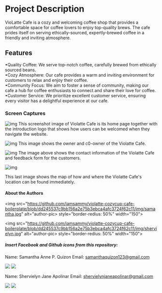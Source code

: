 # Project Description
VioLatte Cafe is a cozy and welcoming coffee shop that provides a comfortable space for coffee lovers to enjoy top-quality brews. The cafe prides itself on serving ethically-sourced, expertly-brewed coffee in a friendly and inviting atmosphere.

## Features 
•Quality Coffee: We serve top-notch coffee, carefully brewed from ethically sourced beans.
<br>
•Cozy Atmosphere: Our cafe provides a warm and inviting environment for customers to relax and enjoy their coffee.
<br>
•Community Focus: We aim to foster a sense of community, making our cafe a hub for coffee enthusiasts to connect and share their love for coffee.
<br>
•Customer Service: We prioritize excellent customer service, ensuring every visitor has a delightful experience at our cafe.

### Screen Captures
![img](https://github.com/iamsammy/violatte-cozycup-cafe-boilerplate/blob/b1b8697f414ed236dd467a0744ddbe9d307c026f/image/output1.png)
This screenshot image of Violatte Cafe is its home page together with the introduction logo that shows how users can be welcomed when they navigate the website.

![img](https://github.com/iamsammy/violatte-cozycup-cafe-boilerplate/blob/b1b8697f414ed236dd467a0744ddbe9d307c026f/image/output2.png)
This image shows the owner and c0-owner of the Violatte Cafe. 

![img](https://github.com/iamsammy/violatte-cozycup-cafe-boilerplate/blob/b1b8697f414ed236dd467a0744ddbe9d307c026f/image/output3.png)
The image above  shows the contact information of the Violatte Cafe and feedback form for the customers.

![img](https://github.com/iamsammy/violatte-cozycup-cafe-boilerplate/blob/b1b8697f414ed236dd467a0744ddbe9d307c026f/image/output4.png)

This last image shows the map of how and where the Violatte Cafe's location can be found immediately.

#### About the Authors 

<img src="https://github.com/iamsammy/violatte-cozycup-cafe-boilerplate/blob/dd245537c9bb156a2e75b3ebca4afc3724f62c11/img/samantha.jpg" alt="author-pic>
style="border-redius: 50%" width="150">

<img src="https://github.com/iamsammy/violatte-cozycup-cafe-boilerplate/blob/dd245537c9bb156a2e75b3ebca4afc3724f62c11/img/shervielyn.jpg" alt="author-pic>
style="border-redius: 50%" width="150">


##### Insert Facebook and Github icons from this repository: 


Name: Samantha Anne P. Quizon
Email: samanthaquizon123@gmail.com

<div>
<a href="https://www.facebook.com/samquizon20/"><img src="https://github.com/gauravghongde/social-icons/blob/9d939e1c5b7ea4a24ac39c3e4631970c0aa1b920/PNG/Color/Facebook.png"></a>
<a href="https://github.com/iamsammy"><img src="https://github.com/gauravghongde/social-icons/blob/9d939e1c5b7ea4a24ac39c3e4631970c0aa1b920/PNG/Black/Github_black.png"></a>
</div>

Name: Shervielyn Jane Apolinar
Email: shervielynjaneapolinar@gmail.com


<div>
<a href="https://www.facebook.com/shervielynjane.apolinar.7"><img src="https://github.com/gauravghongde/social-icons/blob/master/PNG/Color/Facebook.png"></a>
<a href="https://github.com/shervielyn"><img src="https://github.com/gauravghongde/social-icons/blob/9d939e1c5b7ea4a24ac39c3e4631970c0aa1b920/PNG/Black/Github_black.png"></a>
</div>





 


